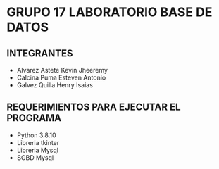 # GRUPO 17 LABORATORIO BASE DE DATOS
## INTEGRANTES 
- Alvarez Astete Kevin Jheeremy
- Calcina Puma Esteven Antonio
- Galvez Quilla Henry Isaias

## REQUERIMIENTOS PARA EJECUTAR EL PROGRAMA
- Python 3.8.10
- Libreria tkinter
- Libreria Mysql
- SGBD Mysql
